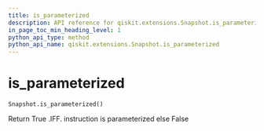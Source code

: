 ```yaml
---
title: is_parameterized
description: API reference for qiskit.extensions.Snapshot.is_parameterized
in_page_toc_min_heading_level: 1
python_api_type: method
python_api_name: qiskit.extensions.Snapshot.is_parameterized
---
```


# is\_parameterized

<span id="qiskit.extensions.Snapshot.is_parameterized" />

`Snapshot.is_parameterized()`

Return True .IFF. instruction is parameterized else False

